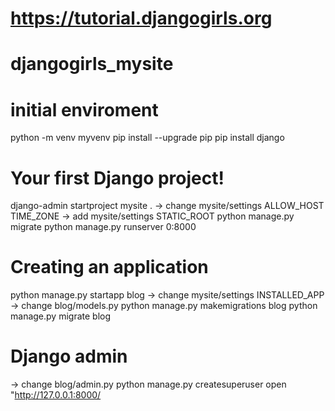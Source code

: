 
# https://tutorial.djangogirls.org
# djangogirls_mysite
# initial enviroment
python -m venv myvenv 
pip install --upgrade pip
pip install django

# Your first Django project!
django-admin startproject mysite . 
  -> change mysite/settings
   	ALLOW_HOST
	TIME_ZONE
  -> add mysite/settings
  	STATIC_ROOT
python manage.py migrate
python manage.py runserver 0:8000

# Creating an application
python manage.py startapp blog
  -> change mysite/settings
	INSTALLED_APP
  -> change blog/models.py
python manage.py makemigrations blog
python manage.py migrate blog

# Django admin
  -> change blog/admin.py
python manage.py createsuperuser
open "http://127.0.0.1:8000/

